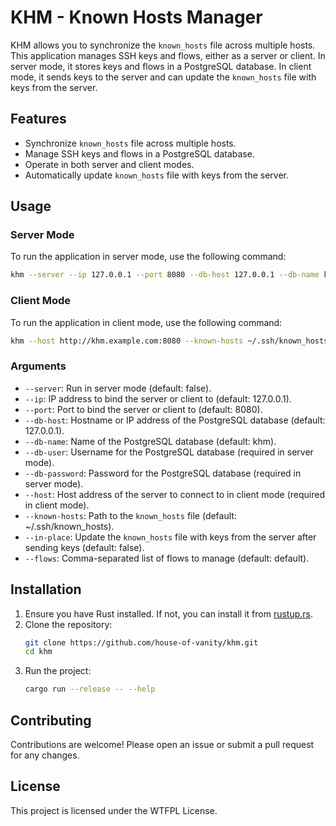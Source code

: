 # KHM - Known Hosts Manager

KHM allows you to synchronize the `known_hosts` file across multiple hosts. This application manages SSH keys and flows, either as a server or client. In server mode, it stores keys and flows in a PostgreSQL database. In client mode, it sends keys to the server and can update the `known_hosts` file with keys from the server.

## Features

- Synchronize `known_hosts` file across multiple hosts.
- Manage SSH keys and flows in a PostgreSQL database.
- Operate in both server and client modes.
- Automatically update `known_hosts` file with keys from the server.

## Usage

### Server Mode

To run the application in server mode, use the following command:

```bash
khm --server --ip 127.0.0.1 --port 8080 --db-host 127.0.0.1 --db-name khm --db-user admin --db-password <SECRET> --flows work,home
```

### Client Mode

To run the application in client mode, use the following command:

```bash
khm --host http://khm.example.com:8080 --known-hosts ~/.ssh/known_hosts --in-place
```

### Arguments
- `--server`: Run in server mode (default: false).
- `--ip`: IP address to bind the server or client to (default: 127.0.0.1).
- `--port`: Port to bind the server or client to (default: 8080).
- `--db-host`: Hostname or IP address of the PostgreSQL database (default: 127.0.0.1).
- `--db-name`: Name of the PostgreSQL database (default: khm).
- `--db-user`: Username for the PostgreSQL database (required in server mode).
- `--db-password`: Password for the PostgreSQL database (required in server mode).
- `--host`: Host address of the server to connect to in client mode (required in client mode).
- `--known-hosts`: Path to the `known_hosts` file (default: ~/.ssh/known_hosts).
- `--in-place`: Update the `known_hosts` file with keys from the server after sending keys (default: false).
- `--flows`: Comma-separated list of flows to manage (default: default).

## Installation

1. Ensure you have Rust installed. If not, you can install it from [rustup.rs](https://rustup.rs/).
2. Clone the repository:
    ```bash
    git clone https://github.com/house-of-vanity/khm.git
    cd khm
    ```
3. Run the project:
    ```bash
    cargo run --release -- --help
    ```

## Contributing

Contributions are welcome! Please open an issue or submit a pull request for any changes.

## License

This project is licensed under the WTFPL License.